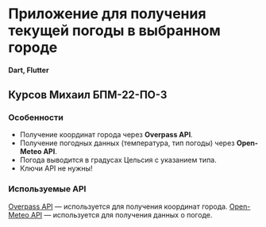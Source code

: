 # Приложение для получения текущей погоды в выбранном городе
#### Dart, Flutter
## Курсов Михаил БПМ-22-ПО-3

### Особенности
- Получение координат города через **Overpass API**.
- Получение погодных данных (температура, тип погоды) через **Open-Meteo API**.
- Погода выводится в градусах Цельсия с указанием типа.
- Ключи API не нужны!
### Используемые API
[Overpass API](https://overpass-api.de/) — используется для получения координат города.
[Open-Meteo API](https://open-meteo.com/) — используется для получения данных о погоде.
